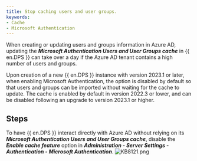 ```yaml
---
title: Stop caching users and user groups.
keywords:
- Cache
- Microsoft Authentication
---
```

When creating or updating users and groups information in Azure AD, updating the ***Microsoft Authentication Users and User Groups cache*** in {{ en.DPS }} can take over a day if the Azure AD tenant contains a high number of users and groups.

Upon creation of a new {{ en.DPS }} instance with version 2023.1 or later, when enabling Microsoft Authentication, the option is disabled by default so that users and groups can be imported without waiting for the cache to update. The cache is enabled by default in version 2022.3 or lower, and can be disabled following an upgrade to version 2023.1 or higher.

## Steps

To have {{ en.DPS }} interact directly with Azure AD without relying on its ***Microsoft Authentication Users and User Groups cache***, disable the ***Enable cache feature*** option in ***Administration - Server Settings - Authentication - Microsoft Authentication***.
![KB8121.png](/img/en/kb/KB8121.png)
